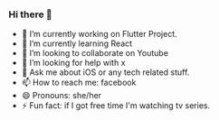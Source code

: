 ### Hi there 👋

- 🔭 I’m currently working on Flutter Project.
- 🌱 I’m currently learning React
- 👯 I’m looking to collaborate on Youtube
- 🤔 I’m looking for help with x
- 💬 Ask me about iOS or any tech related stuff.
- 📫 How to reach me: facebook
- 😄 Pronouns: she/her
- ⚡ Fun fact: if I got free time I'm watching tv series.

